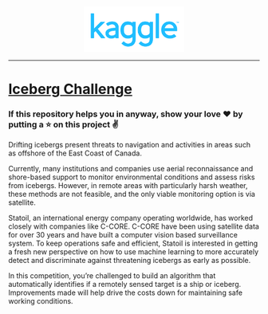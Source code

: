 <p align="center"><img width="40%" src="logo/kaggle2.png" /></p>

--------------------------------------------------------------------------------
# [Iceberg Challenge](https://www.kaggle.com/c/statoil-iceberg-classifier-challenge)
### If this repository helps you in anyway, show your love :heart: by putting a :star: on this project :v:

Drifting icebergs present threats to navigation and activities in areas such as offshore of the East Coast of Canada.

Currently, many institutions and companies use aerial reconnaissance and shore-based support to monitor environmental conditions and 
assess risks from icebergs. However, in remote areas with particularly harsh weather, these methods are not feasible, and the only 
viable monitoring option is via satellite.

Statoil, an international energy company operating worldwide, has worked closely with companies like C-CORE. C-CORE have been using 
satellite data for over 30 years and have built a computer vision based surveillance system. To keep operations safe and efficient, 
Statoil is interested in getting a fresh new perspective on how to use machine learning to more accurately detect and discriminate 
against threatening icebergs as early as possible.

In this competition, you’re challenged to build an algorithm that automatically identifies if a remotely sensed target is a ship or iceberg. Improvements made will help drive the costs down for maintaining safe working conditions.
